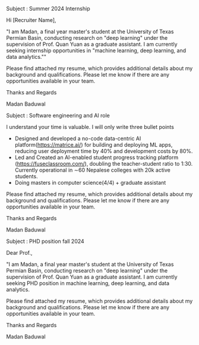 
Subject : Summer 2024 Internship 

Hi [Recruiter Name],


"I am Madan, a final year master's student at the University of Texas Permian Basin, conducting research on "deep learning" under the supervision of Prof. Quan Yuan as a graduate assistant. I am currently seeking internship opportunities in "machine learning, deep learning, and data analytics."" 

Please find attached my resume, which provides additional details about my background and qualifications. Please let me know if there are any opportunities available in your team.

Thanks and Regards

Madan Baduwal




Subject : Software engineering and AI role

I understand your time is valuable.  I will only write three bullet points

* Designed and developed a no-code data-centric AI platform(https://matrice.ai/) for building and deploying ML apps, reducing user deployment time by 40% and development costs by 80%.
* Led and Created an AI-enabled student progress tracking platform (https://fuseclassroom.com/), doubling the teacher-student ratio to 1:30. Currently operational in ∼60 Nepalese colleges with 20k active students.
* Doing masters in computer science(4/4) + graduate assistant

Please find attached my resume, which provides additional details about my background and qualifications. Please let me know if there are any opportunities available in your team.

Thanks and Regards

Madan Baduwal



Subject : PHD position fall 2024 

Dear Prof.,

"I am Madan, a final year master's student at the University of Texas Permian Basin, conducting research on "deep learning" under the supervision of Prof. Quan Yuan as a graduate assistant. I am currently seeking PHD position in machine learning, deep learning, and data analytics.

Please find attached my resume, which provides additional details about my background and qualifications. Please let me know if there are any opportunities available in your team.


Thanks and Regards


Madan Baduwal




